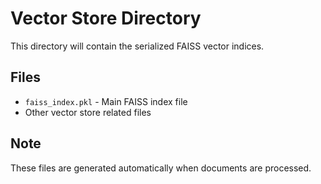 # Vector Store Directory
This directory will contain the serialized FAISS vector indices.

## Files
- `faiss_index.pkl` - Main FAISS index file
- Other vector store related files

## Note
These files are generated automatically when documents are processed.
